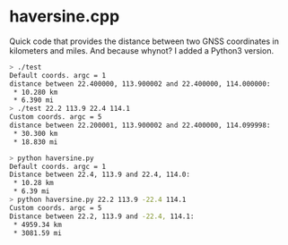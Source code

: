 # haversine.cpp

Quick code that provides the distance between two GNSS coordinates in kilometers and miles. And because whynot? I added a Python3 version.


```bash
> ./test
Default coords. argc = 1
distance between 22.400000, 113.900002 and 22.400000, 114.000000:
 * 10.280 km
 * 6.390 mi
> ./test 22.2 113.9 22.4 114.1
Custom coords. argc = 5
distance between 22.200001, 113.900002 and 22.400000, 114.099998:
 * 30.300 km
 * 18.830 mi

> python haversine.py                       
Default coords. argc = 1
Distance between 22.4, 113.9 and 22.4, 114.0:
 * 10.28 km
 * 6.39 mi
> python haversine.py 22.2 113.9 -22.4 114.1
Custom coords. argc = 5
Distance between 22.2, 113.9 and -22.4, 114.1:
 * 4959.34 km
 * 3081.59 mi
```

